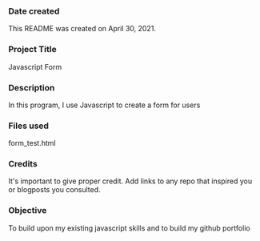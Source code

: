 ### Date created
This README was created on April 30, 2021.

### Project Title
Javascript Form

### Description
In this program, I use Javascript to create a form for users 

### Files used
form_test.html

### Credits
It's important to give proper credit. Add links to any repo that inspired you or blogposts you consulted.

### Objective 
To build upon my existing javascript skills and to build my github portfolio
